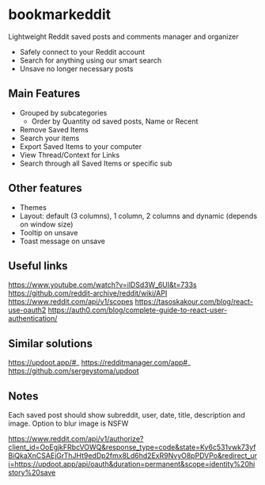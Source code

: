 # bookmarkeddit

Lightweight Reddit saved posts and comments manager and organizer

- Safely connect to your Reddit account
- Search for anything using our smart search
- Unsave no longer necessary posts

## Main Features

- Grouped by subcategories
  - Order by Quantity od saved posts, Name or Recent
- Remove Saved Items
- Search your items
- Export Saved Items to your computer
- View Thread/Context for Links
- Search through all Saved Items or specific sub

## Other features

- Themes
- Layout: default (3 columns), 1 column, 2 columns and dynamic (depends on window size)
- Tooltip on unsave
- Toast message on unsave

## Useful links

https://www.youtube.com/watch?v=ilDSd3W_6UI&t=733s
https://github.com/reddit-archive/reddit/wiki/API
https://www.reddit.com/api/v1/scopes
https://tasoskakour.com/blog/react-use-oauth2
https://auth0.com/blog/complete-guide-to-react-user-authentication/

## Similar solutions

https://updoot.app/#_
https://redditmanager.com/app#_
https://github.com/sergeystoma/updoot

## Notes

Each saved post should show subreddit, user, date, title, description and image. Option to blur image is NSFW

https://www.reddit.com/api/v1/authorize?client_id=OoEgjkFRbcVOWQ&response_type=code&state=Ky6c531vwk73yfBiQkaXnCSAEjGrThJHt9edDp2fmx8Ld6hd2ExR9NvyO8pPDVPo&redirect_uri=https://updoot.app/api/oauth&duration=permanent&scope=identity%20history%20save